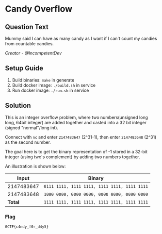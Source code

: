 # Candy Overflow

## Question Text

Mummy said I can have as many candy as I want if I can't count my candies from countable candies.

*Creator - @IncompetentDev*

## Setup Guide
1. Build binaries: `make` in generate
2. Build docker image: `./build.sh` in service
3. Run docker image: `./run.sh` in service

## Solution
This is an integer overflow problem, where two numbers(unsigned long long, 64bit integer) are added together and casted into a 32 bit integer (signed "normal"/long int).

Connect with `nc` and enter `2147483647` (2^31-1), then enter `2147483648` (2^31) as the second number. 

The goal here is to get the binary representation of -1 stored in a 32-bit integer (using two's complement) by adding two numbers together.

An illustration is shown below:

Input		| Binary 										|
----		| ---											|
2147483647	|`0111 1111, 1111 1111, 1111 1111, 1111 1111`	| 
2147483648	|`1000 0000, 0000 0000, 0000 0000, 0000 0000`	|
**Total**	|`1111 1111, 1111 1111, 1111 1111, 1111 1111`	|	

### Flag
`GCTF{c4ndy_f0r_d4y5}`

